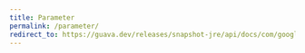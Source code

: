 ```yaml
---
title: Parameter
permalink: /parameter/
redirect_to: https://guava.dev/releases/snapshot-jre/api/docs/com/google/common/reflect/Parameter.html
---
```

